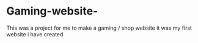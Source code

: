 # Gaming-website-
This was a project for me to make a gaming / shop website it was my first website i have created 

